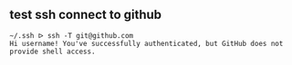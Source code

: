 ## test ssh connect to github

```
~/.ssh ᐅ ssh -T git@github.com
Hi username! You've successfully authenticated, but GitHub does not provide shell access.
```
